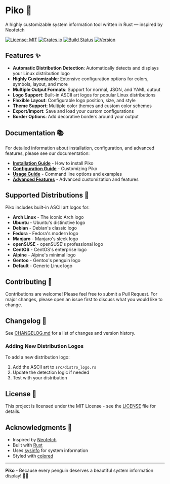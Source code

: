 # Piko 🐧

A highly customizable system information tool written in Rust — inspired by Neofetch

[![License: MIT](https://img.shields.io/badge/License-MIT-yellow.svg)](https://opensource.org/licenses/MIT)
[![Crates.io](https://img.shields.io/crates/v/piko)](https://crates.io/crates/piko)
[![Build Status](https://github.com/Elxes04/piko/workflows/CI/badge.svg)](https://github.com/Elxes04/piko/actions)
[![Version](https://img.shields.io/badge/version-1.1.0-blue.svg)](https://github.com/Elxes04/piko/releases)

## Features ✨

- **Automatic Distribution Detection**: Automatically detects and displays your Linux distribution logo
- **Highly Customizable**: Extensive configuration options for colors, symbols, layout, and more
- **Multiple Output Formats**: Support for normal, JSON, and YAML output
- **Logo Support**: Built-in ASCII art logos for popular Linux distributions
- **Flexible Layout**: Configurable logo position, size, and style
- **Theme Support**: Multiple color themes and custom color schemes
- **Export/Import**: Save and load your custom configurations
- **Border Options**: Add decorative borders around your output


## Documentation 📚

For detailed information about installation, configuration, and advanced features, please see our documentation:

- **[Installation Guide](docs/installation.rst)** - How to install Piko
- **[Configuration Guide](docs/configuration.rst)** - Customizing Piko
- **[Usage Guide](docs/usage.rst)** - Command line options and examples
- **[Advanced Features](docs/ADVANCED_FEATURES.md)** - Advanced customization and features

## Supported Distributions 🐧

Piko includes built-in ASCII art logos for:

- **Arch Linux** - The iconic Arch logo
- **Ubuntu** - Ubuntu's distinctive logo
- **Debian** - Debian's classic logo
- **Fedora** - Fedora's modern logo
- **Manjaro** - Manjaro's sleek logo
- **openSUSE** - openSUSE's professional logo
- **CentOS** - CentOS's enterprise logo
- **Alpine** - Alpine's minimal logo
- **Gentoo** - Gentoo's penguin logo
- **Default** - Generic Linux logo


## Contributing 🤝

Contributions are welcome! Please feel free to submit a Pull Request. For major changes, please open an issue first to discuss what you would like to change.

## Changelog 📝

See [CHANGELOG.md](CHANGELOG.md) for a list of changes and version history.

### Adding New Distribution Logos

To add a new distribution logo:

1. Add the ASCII art to `src/distro_logo.rs`
2. Update the detection logic if needed
3. Test with your distribution

## License 📄

This project is licensed under the MIT License - see the [LICENSE](LICENSE) file for details.

## Acknowledgments 🙏

- Inspired by [Neofetch](https://github.com/dylanaraps/neofetch)
- Built with [Rust](https://www.rust-lang.org/)
- Uses [sysinfo](https://github.com/GuillaumeGomez/sysinfo) for system information
- Styled with [colored](https://github.com/mackwic/colored)

---

**Piko** - Because every penguin deserves a beautiful system information display! 🐧✨
